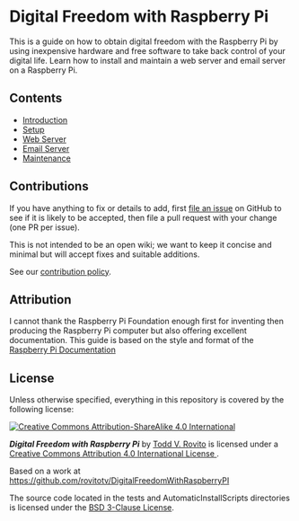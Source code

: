 # Digital Freedom with Raspberry Pi

This is a guide on how to obtain digital freedom with the Raspberry Pi by using
inexpensive hardware and free software to take back control of your digital
life.  Learn how to install and maintain a web server and email server on a
Raspberry Pi.

## Contents

- [Introduction](introduction.md)
- [Setup](setup.md)
- [Web Server](web.md)
- [Email Server](email.md)
- [Maintenance](maintenance.md)

## Contributions

If you have anything to fix or details to add, first [file an
issue](https://github.com/rovitotv/DigitalFreedomWithRaspberryPI/issues) on 
GitHub to see if
it is likely to be accepted, then file a pull request with your change (one PR
per issue).

This is not intended to be an open wiki; we want to keep it concise and minimal
but will accept fixes and suitable additions.

See our [contribution policy](contributing.md).

## Attribution

I cannot thank the Raspberry Pi Foundation enough first for inventing then
producing the Raspberry Pi computer but also offering excellent documentation.
This guide is based on the style and format of the 
[ Raspberry Pi Documentation ](https://github.com/raspberrypi/documentation)

## License

Unless otherwise specified, everything in this repository is covered by the 
following license:

[![Creative Commons Attribution-ShareAlike 4.0 International](http://i.creativecommons.org/l/by-sa/4.0/88x31.png)](http://creativecommons.org/licenses/by-sa/4.0/)

***Digital Freedom with Raspberry Pi*** by 
[Todd V. Rovito](http://www.rovitotv.org) is licensed under a 
[ Creative Commons Attribution 4.0 International License ](http://creativecommons.org/licenses/by-sa/4.0/).

Based on a work at https://github.com/rovitotv/DigitalFreedomWithRaspberryPI

The source code located in the tests and AutomaticInstallScripts directories is
licensed under the 
[BSD 3-Clause License](http://opensource.org/licenses/BSD-3-Clause).
